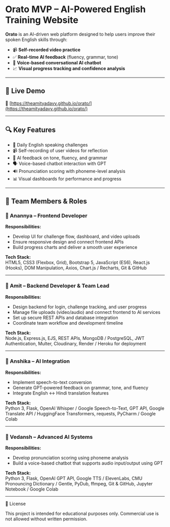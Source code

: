 # Orato MVP – AI-Powered English Training Website

**Orato** is an AI-driven web platform designed to help users improve their spoken English skills through:

- 📹 **Self-recorded video practice**  
- ✅ **Real-time AI feedback** (fluency, grammar, tone)  
- 🧠 **Voice-based conversational AI chatbot**  
- 📈 **Visual progress tracking and confidence analysis**

---

## 🚀 Live Demo

🔗 [https://theamityadavv.github.io/orato/](https://theamityadavv.github.io/orato/)

---

## 🔍 Key Features

- 🎯 Daily English speaking challenges  
- 📹 Self-recording of user videos for reflection  
- 🧠 AI feedback on tone, fluency, and grammar  
- 🗣️ Voice-based chatbot interaction with GPT  
- 🔊 Pronunciation scoring with phoneme-level analysis  
- 📊 Visual dashboards for performance and progress

---

## 👥 Team Members & Roles

### 🔹 Anannya – Frontend Developer

**Responsibilities:**

- Develop UI for challenge flow, dashboard, and video uploads  
- Ensure responsive design and connect frontend APIs  
- Build progress charts and deliver a smooth user experience  

**Tech Stack:**  
HTML5, CSS3 (Flexbox, Grid), Bootstrap 5, JavaScript (ES6), React.js (Hooks), DOM Manipulation, Axios, Chart.js / Recharts, Git & GitHub

---

### 🔹 Amit – Backend Developer & Team Lead

**Responsibilities:**

- Design backend for login, challenge tracking, and user progress  
- Manage file uploads (video/audio) and connect frontend to AI services  
- Set up secure REST APIs and database integration  
- Coordinate team workflow and development timeline  

**Tech Stack:**  
Node.js, Express.js, EJS, REST APIs, MongoDB / PostgreSQL, JWT Authentication, Multer, Cloudinary, Render / Heroku for deployment

---

### 🔹 Anshika – AI Integration

**Responsibilities:**

- Implement speech-to-text conversion  
- Generate GPT-powered feedback on grammar, tone, and fluency  
- Integrate English ↔ Hindi translation features  

**Tech Stack:**  
Python 3, Flask, OpenAI Whisper / Google Speech-to-Text, GPT API, Google Translate API / HuggingFace Transformers, requests, PyCharm / Google Colab

---

### 🔹 Vedansh – Advanced AI Systems

**Responsibilities:**

- Develop pronunciation scoring using phoneme analysis  
- Build a voice-based chatbot that supports audio input/output using GPT  

**Tech Stack:**  
Python 3, Flask, OpenAI GPT API, Google TTS / ElevenLabs, CMU Pronouncing Dictionary / Gentle, PyDub, ffmpeg, Git & GitHub, Jupyter Notebook / Google Colab

---

📄 License

This project is intended for educational purposes only. Commercial use is not allowed without written permission.
